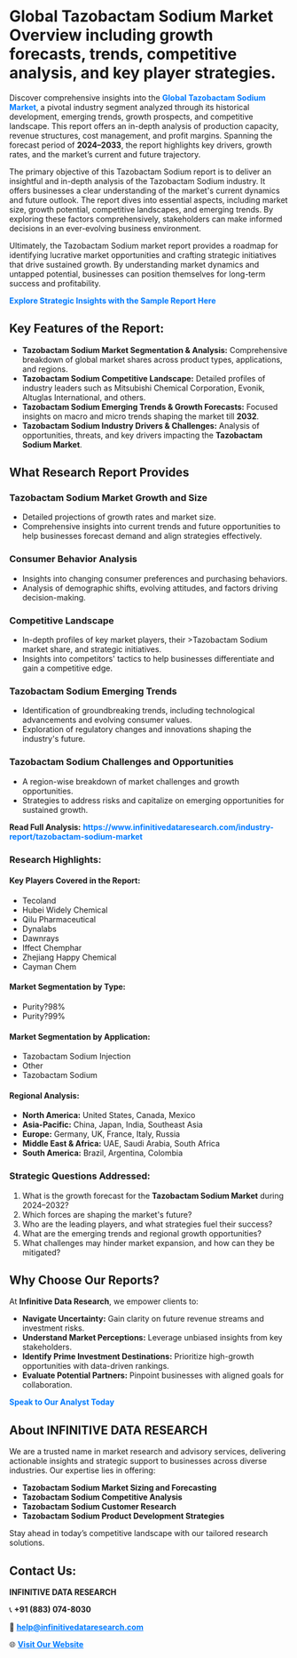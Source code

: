<h1>Global Tazobactam Sodium Market Overview including growth forecasts, trends, competitive analysis, and key player strategies.</h1>
<p>
Discover comprehensive insights into the 
<a href="https://www.infinitivedataresearch.com/industry-report/tazobactam-sodium-market" rel="dofollow" style="color: #007BFF; text-decoration: none;"><strong>Global Tazobactam Sodium Market</strong></a>, a pivotal industry segment analyzed through its historical development, emerging trends, growth prospects, and competitive landscape. This report offers an in-depth analysis of production capacity, revenue structures, cost management, and profit margins. Spanning the forecast period of <strong>2024–2033</strong>, the report highlights key drivers, growth rates, and the market’s current and future trajectory.
</p>
<p>
The primary objective of this Tazobactam Sodium report is to deliver an insightful and in-depth analysis of the Tazobactam Sodium industry. It offers businesses a clear understanding of the market's current dynamics and future outlook. The report dives into essential aspects, including market size, growth potential, competitive landscapes, and emerging trends. By exploring these factors comprehensively, stakeholders can make informed decisions in an ever-evolving business environment.
</p>
<p>
Ultimately, the Tazobactam Sodium market report provides a roadmap for identifying lucrative market opportunities and crafting strategic initiatives that drive sustained growth. By understanding market dynamics and untapped potential, businesses can position themselves for long-term success and profitability.
</p>
<p>
<a href="https://www.infinitivedataresearch.com/request-sample/reportId=111910" style="color: #007BFF; text-decoration: none;"><strong>Explore Strategic Insights with the Sample Report Here</strong></a>
</p>

<h2>Key Features of the Report:</h2>
<ul>
<li><strong>Tazobactam Sodium Market Segmentation & Analysis:</strong> Comprehensive breakdown of global market shares across product types, applications, and regions.</li>
<li><strong>Tazobactam Sodium Competitive Landscape:</strong> Detailed profiles of industry leaders such as Mitsubishi Chemical Corporation, Evonik, Altuglas International, and others.</li>
<li><strong>Tazobactam Sodium Emerging Trends & Growth Forecasts:</strong> Focused insights on macro and micro trends shaping the market till <strong>2032</strong>.</li>
<li><strong>Tazobactam Sodium Industry Drivers & Challenges:</strong> Analysis of opportunities, threats, and key drivers impacting the <strong>Tazobactam Sodium Market</strong>.</li>
</ul>

<h2>What Research Report Provides</h2>
<h3>Tazobactam Sodium Market Growth and Size</h3>
<ul>
<li>Detailed projections of growth rates and market size.</li>
<li>Comprehensive insights into current trends and future opportunities to help businesses forecast demand and align strategies effectively.</li>
</ul>

<h3>Consumer Behavior Analysis</h3>
<ul>
<li>Insights into changing consumer preferences and purchasing behaviors.</li>
<li>Analysis of demographic shifts, evolving attitudes, and factors driving decision-making.</li>
</ul>

<h3>Competitive Landscape</h3>
<ul>
<li>In-depth profiles of key market players, their >Tazobactam Sodium market share, and strategic initiatives.</li>
<li>Insights into competitors' tactics to help businesses differentiate and gain a competitive edge.</li>
</ul>

<h3>Tazobactam Sodium Emerging Trends</h3>
<ul>
<li>Identification of groundbreaking trends, including technological advancements and evolving consumer values.</li>
<li>Exploration of regulatory changes and innovations shaping the industry's future.</li>
</ul>

<h3>Tazobactam Sodium Challenges and Opportunities</h3>
<ul>
<li>A region-wise breakdown of market challenges and growth opportunities.</li>
<li>Strategies to address risks and capitalize on emerging opportunities for sustained growth.</li>
</ul>
<p><strong>Read Full Analysis:</strong> <a href="https://www.infinitivedataresearch.com/industry-report/tazobactam-sodium-market" rel="dofollow" style="color: #007BFF; text-decoration: none;"><strong>https://www.infinitivedataresearch.com/industry-report/tazobactam-sodium-market</strong></a></p>
<h3>Research Highlights:</h3>
<h4>Key Players Covered in the Report:</h4>
<ul><li>Tecoland</li><li>Hubei Widely Chemical</li><li>Qilu Pharmaceutical</li><li>Dynalabs</li><li>Dawnrays</li><li>Iffect Chemphar</li><li>Zhejiang Happy Chemical</li><li>Cayman Chem</li></ul>
<h4>Market Segmentation by Type:</h4>
<ul><li>Purity?98%</li><li>Purity?99%</li></ul>
<h4>Market Segmentation by Application:</h4>
<ul><li>Tazobactam Sodium Injection</li><li>Other</li><li>Tazobactam Sodium</li></ul>

<h4>Regional Analysis:</h4>
<ul>
<li><strong>North America:</strong> United States, Canada, Mexico</li>
<li><strong>Asia-Pacific:</strong> China, Japan, India, Southeast Asia</li>
<li><strong>Europe:</strong> Germany, UK, France, Italy, Russia</li>
<li><strong>Middle East & Africa:</strong> UAE, Saudi Arabia, South Africa</li>
<li><strong>South America:</strong> Brazil, Argentina, Colombia</li>
</ul>

<h3>Strategic Questions Addressed:</h3>
<ol>
<li>What is the growth forecast for the <strong>Tazobactam Sodium Market</strong> during 2024–2032?</li>
<li>Which forces are shaping the market's future?</li>
<li>Who are the leading players, and what strategies fuel their success?</li>
<li>What are the emerging trends and regional growth opportunities?</li>
<li>What challenges may hinder market expansion, and how can they be mitigated?</li>
</ol>

<h2>Why Choose Our Reports?</h2>
<p>At <strong>Infinitive Data Research</strong>, we empower clients to:</p>
<ul>
<li><strong>Navigate Uncertainty:</strong> Gain clarity on future revenue streams and investment risks.</li>
<li><strong>Understand Market Perceptions:</strong> Leverage unbiased insights from key stakeholders.</li>
<li><strong>Identify Prime Investment Destinations:</strong> Prioritize high-growth opportunities with data-driven rankings.</li>
<li><strong>Evaluate Potential Partners:</strong> Pinpoint businesses with aligned goals for collaboration.</li>
</ul>
<p><a href="https://www.infinitivedataresearch.com/industry-report/tazobactam-sodium-market" rel="dofollow" style="color: #007BFF; text-decoration: none;"><strong>Speak to Our Analyst Today</strong></a></p>

<h2>About INFINITIVE DATA RESEARCH</h2>
<p>We are a trusted name in market research and advisory services, delivering actionable insights and strategic support to businesses across diverse industries. Our expertise lies in offering:</p>
<ul>
<li><strong>Tazobactam Sodium Market Sizing and Forecasting</strong></li>
<li><strong>Tazobactam Sodium Competitive Analysis</strong></li>
<li><strong>Tazobactam Sodium Customer Research</strong></li>
<li><strong>Tazobactam Sodium Product Development Strategies</strong></li>
</ul>
<p>Stay ahead in today’s competitive landscape with our tailored research solutions.</p>

<h2>Contact Us:</h2>
<p><strong>INFINITIVE DATA RESEARCH</strong></p>
<p>📞 <strong>+91 (883) 074-8030</strong></p>
<p>📧 <strong><a href="mailto:help@infinitivedataresearch.com" style="color: #007BFF;">help@infinitivedataresearch.com</a></strong></p>
<p>🌐 <strong><a href="https://www.infinitivedataresearch.com" rel="dofollow" style="color: #007BFF;">Visit Our Website</a></strong></p>
